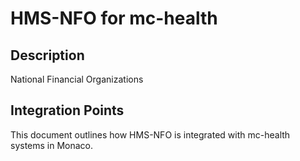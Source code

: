 # HMS-NFO for mc-health

## Description

National Financial Organizations

## Integration Points

This document outlines how HMS-NFO is integrated with mc-health systems in Monaco.
